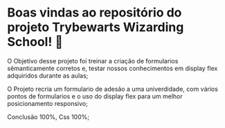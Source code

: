 # Boas vindas ao repositório do projeto Trybewarts Wizarding School! :mage:

O Objetivo desse projeto foi treinar a criação de formularios sêmanticamente corretos
e, testar nossos conhecimentos em display flex adquiridos durante as aulas;

O Projeto recria um formulario de adesão a uma univerdidade, com vários pontos de formularios e o uso
do display flex para um melhor posicionamento responsivo;

Conclusão 100%, Css 100%;
